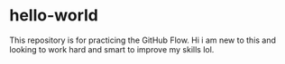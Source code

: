 # hello-world
This repository is for practicing the GitHub Flow.
Hi i am new to this and looking to work hard and smart to improve my skills lol. 
